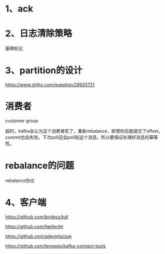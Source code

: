 # 1、ack


# 2、日志清除策略

墓碑标记

# 3、partition的设计

https://www.zhihu.com/question/28925721

# 消费者

customer group

超时，kafka会认为这个消费者死了，重新rebalance，即使你后面提交了offset，commit也会失败。下次poll还会poll到这个消息。所以要保证处理好消息的幂等性。

# rebalance的问题

rebalance协议

# 4、客户端

https://github.com/birdayz/kaf

https://github.com/fgeller/kt

https://github.com/adevinta/zoe

https://github.com/lensesio/kafka-connect-tools
